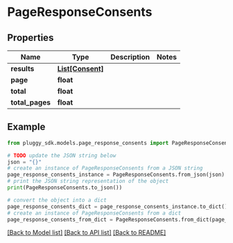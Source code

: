 # PageResponseConsents



## Properties

Name | Type | Description | Notes
------------ | ------------- | ------------- | -------------
**results** | [**List[Consent]**](Consent.md) |  | 
**page** | **float** |  | 
**total** | **float** |  | 
**total_pages** | **float** |  | 

## Example

```python
from pluggy_sdk.models.page_response_consents import PageResponseConsents

# TODO update the JSON string below
json = "{}"
# create an instance of PageResponseConsents from a JSON string
page_response_consents_instance = PageResponseConsents.from_json(json)
# print the JSON string representation of the object
print(PageResponseConsents.to_json())

# convert the object into a dict
page_response_consents_dict = page_response_consents_instance.to_dict()
# create an instance of PageResponseConsents from a dict
page_response_consents_from_dict = PageResponseConsents.from_dict(page_response_consents_dict)
```
[[Back to Model list]](../README.md#documentation-for-models) [[Back to API list]](../README.md#documentation-for-api-endpoints) [[Back to README]](../README.md)


